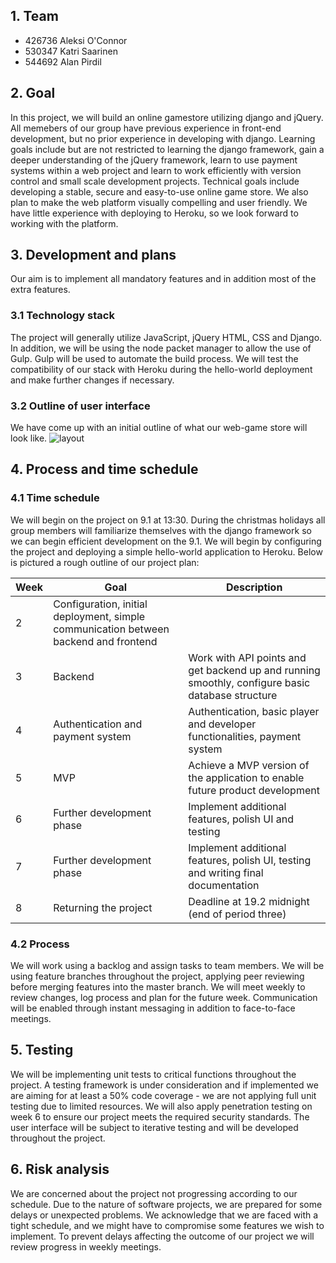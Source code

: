 ## 1. Team
  * 426736 Aleksi O'Connor
  * 530347 Katri Saarinen
  * 544692 Alan Pirdil

## 2. Goal
In this project, we will build an online gamestore utilizing django and jQuery. All memebers of our group have previous experience in front-end development, but no prior experience in developing with django. Learning goals include but are not restricted to learning the django framework, gain a deeper understanding of the jQuery framework, learn to use payment systems within a web project and learn to work efficiently with version control and small scale development projects. Technical goals include developing a stable, secure and easy-to-use online game store. We also plan to make the web platform visually compelling and user friendly. We have little experience with deploying to Heroku, so we look forward to working with the platform. 

## 3. Development and plans
Our aim is to implement all mandatory features and in addition most of the extra features.
### 3.1 Technology stack
The project will generally utilize JavaScript, jQuery HTML, CSS and Django. In addition, we will be using the node packet manager to allow the use of Gulp. Gulp will be used to automate the build process. We will test the compatibility of our stack with Heroku during the hello-world deployment and make further changes if necessary.
### 3.2 Outline of user interface
We have come up with an initial outline of what our web-game store will look like.
![layout](https://version.aalto.fi/gitlab/pirdila1/wsd2017-gamestore/raw/fd71f894856efb5c99a8edc5c3f004acedf4921c/layout.png)

## 4. Process and time schedule
### 4.1 Time schedule
We will begin on the project on 9.1 at 13:30. During the christmas holidays all group members will familiarize themselves with the django framework so we can begin efficient development on the 9.1. We will begin by configuring the project and deploying a simple hello-world application to Heroku. Below is pictured a rough outline of our project plan:

| Week | Goal | Description |
| ---- | ---- | ----------- |
| 2    | Configuration, initial deployment, simple communication between backend and frontend | |
| 3    | Backend | Work with API points and get backend up and running smoothly, configure basic database structure |
| 4    | Authentication and payment system | Authentication, basic player and developer functionalities, payment system |
| 5    | MVP | Achieve a MVP version of the application to enable future product development |
| 6    | Further development phase | Implement additional features, polish UI and testing |
| 7    | Further development phase | Implement additional features, polish UI, testing and writing final documentation |
| 8    | Returning the project | Deadline at 19.2 midnight (end of period three) |

### 4.2 Process
We will work using a backlog and assign tasks to team members. We will be using feature branches throughout the project, applying peer reviewing before merging features into the master branch. We will meet weekly to review changes, log process and plan for the future week. Communication will be enabled through instant messaging in addition to face-to-face meetings.

## 5. Testing
We will be implementing unit tests to critical functions throughout the project. A testing framework is under consideration and if implemented we are aiming for at least a 50% code coverage - we are not applying full unit testing due to limited resources. We will also apply penetration testing on week 6 to ensure our project meets the required security standards. The user interface will be subject to iterative testing and will be developed throughout the project.

## 6. Risk analysis
We are concerned about the project not progressing according to our schedule. Due to the nature of software projects, we are prepared for some delays or unexpected problems. We acknowledge that we are faced with a tight schedule, and we might have to compromise some features we wish to implement. To prevent delays affecting the outcome of our project we will review progress in weekly meetings.
